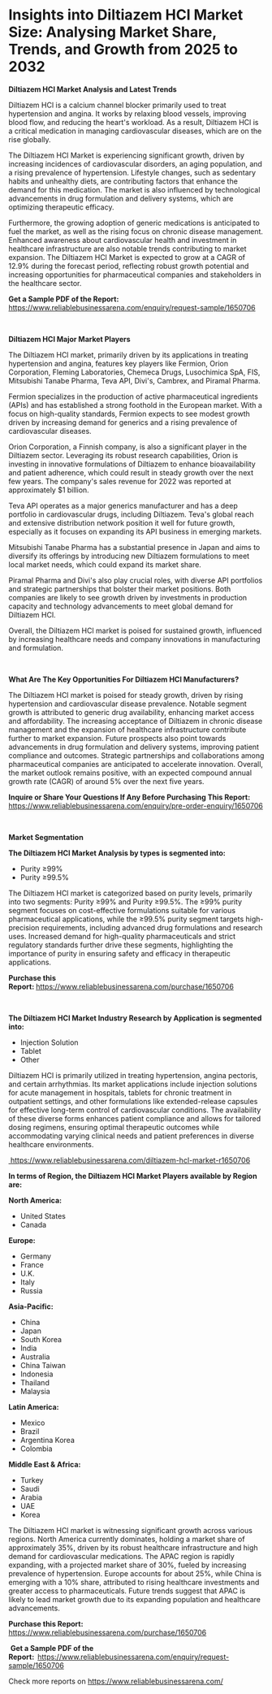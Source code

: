 <p><h1>Insights into Diltiazem HCl Market Size: Analysing Market Share, Trends, and Growth from 2025 to 2032</h1></p><p><strong>Diltiazem HCl Market Analysis and Latest Trends</strong></p>
<p><p>Diltiazem HCl is a calcium channel blocker primarily used to treat hypertension and angina. It works by relaxing blood vessels, improving blood flow, and reducing the heart's workload. As a result, Diltiazem HCl is a critical medication in managing cardiovascular diseases, which are on the rise globally.</p><p>The Diltiazem HCl Market is experiencing significant growth, driven by increasing incidences of cardiovascular disorders, an aging population, and a rising prevalence of hypertension. Lifestyle changes, such as sedentary habits and unhealthy diets, are contributing factors that enhance the demand for this medication. The market is also influenced by technological advancements in drug formulation and delivery systems, which are optimizing therapeutic efficacy.</p><p>Furthermore, the growing adoption of generic medications is anticipated to fuel the market, as well as the rising focus on chronic disease management. Enhanced awareness about cardiovascular health and investment in healthcare infrastructure are also notable trends contributing to market expansion. The Diltiazem HCl Market is expected to grow at a CAGR of 12.9% during the forecast period, reflecting robust growth potential and increasing opportunities for pharmaceutical companies and stakeholders in the healthcare sector.</p></p>
<p><strong>Get a Sample PDF of the Report:&nbsp;</strong> <a href="https://www.reliablebusinessarena.com/enquiry/request-sample/1650706?utm_campaign=3526&utm_medium=2&utm_source=Github&utm_content=ia&utm_term=31032025&utm_id=diltiazem-hcl">https://www.reliablebusinessarena.com/enquiry/request-sample/1650706</a></p>
<p>&nbsp;</p>
<p><strong>Diltiazem HCl Major Market Players</strong></p>
<p><p>The Diltiazem HCl market, primarily driven by its applications in treating hypertension and angina, features key players like Fermion, Orion Corporation, Fleming Laboratories, Chemeca Drugs, Lusochimica SpA, FIS, Mitsubishi Tanabe Pharma, Teva API, Divi's, Cambrex, and Piramal Pharma.</p><p>Fermion specializes in the production of active pharmaceutical ingredients (APIs) and has established a strong foothold in the European market. With a focus on high-quality standards, Fermion expects to see modest growth driven by increasing demand for generics and a rising prevalence of cardiovascular diseases.</p><p>Orion Corporation, a Finnish company, is also a significant player in the Diltiazem sector. Leveraging its robust research capabilities, Orion is investing in innovative formulations of Diltiazem to enhance bioavailability and patient adherence, which could result in steady growth over the next few years. The company's sales revenue for 2022 was reported at approximately $1 billion.</p><p>Teva API operates as a major generics manufacturer and has a deep portfolio in cardiovascular drugs, including Diltiazem. Teva's global reach and extensive distribution network position it well for future growth, especially as it focuses on expanding its API business in emerging markets.</p><p>Mitsubishi Tanabe Pharma has a substantial presence in Japan and aims to diversify its offerings by introducing new Diltiazem formulations to meet local market needs, which could expand its market share.</p><p>Piramal Pharma and Divi's also play crucial roles, with diverse API portfolios and strategic partnerships that bolster their market positions. Both companies are likely to see growth driven by investments in production capacity and technology advancements to meet global demand for Diltiazem HCl.</p><p>Overall, the Diltiazem HCl market is poised for sustained growth, influenced by increasing healthcare needs and company innovations in manufacturing and formulation.</p></p>
<p>&nbsp;</p>
<p><strong>What Are The Key Opportunities For Diltiazem HCl Manufacturers?</strong></p>
<p><p>The Diltiazem HCl market is poised for steady growth, driven by rising hypertension and cardiovascular disease prevalence. Notable segment growth is attributed to generic drug availability, enhancing market access and affordability. The increasing acceptance of Diltiazem in chronic disease management and the expansion of healthcare infrastructure contribute further to market expansion. Future prospects also point towards advancements in drug formulation and delivery systems, improving patient compliance and outcomes. Strategic partnerships and collaborations among pharmaceutical companies are anticipated to accelerate innovation. Overall, the market outlook remains positive, with an expected compound annual growth rate (CAGR) of around 5% over the next five years.</p></p>
<p><strong>Inquire or Share Your Questions If Any Before Purchasing This Report:</strong> <a href="https://www.reliablebusinessarena.com/enquiry/pre-order-enquiry/1650706?utm_campaign=3526&utm_medium=2&utm_source=Github&utm_content=ia&utm_term=31032025&utm_id=diltiazem-hcl">https://www.reliablebusinessarena.com/enquiry/pre-order-enquiry/1650706</a></p>
<p>&nbsp;</p>
<p><strong>Market Segmentation</strong></p>
<p><strong>The Diltiazem HCl Market Analysis by types is segmented into:</strong></p>
<p><ul><li>Purity ≥99%</li><li>Purity ≥99.5%</li></ul></p>
<p><p>The Diltiazem HCl market is categorized based on purity levels, primarily into two segments: Purity ≥99% and Purity ≥99.5%. The ≥99% purity segment focuses on cost-effective formulations suitable for various pharmaceutical applications, while the ≥99.5% purity segment targets high-precision requirements, including advanced drug formulations and research uses. Increased demand for high-quality pharmaceuticals and strict regulatory standards further drive these segments, highlighting the importance of purity in ensuring safety and efficacy in therapeutic applications.</p></p>
<p><strong>Purchase this Report:&nbsp;</strong><a href="https://www.reliablebusinessarena.com/purchase/1650706?utm_campaign=3526&utm_medium=2&utm_source=Github&utm_content=ia&utm_term=31032025&utm_id=diltiazem-hcl">https://www.reliablebusinessarena.com/purchase/1650706</a></p>
<p>&nbsp;</p>
<p><strong>The Diltiazem HCl Market Industry Research by Application is segmented into:</strong></p>
<p><ul><li>Injection Solution</li><li>Tablet</li><li>Other</li></ul></p>
<p><p>Diltiazem HCl is primarily utilized in treating hypertension, angina pectoris, and certain arrhythmias. Its market applications include injection solutions for acute management in hospitals, tablets for chronic treatment in outpatient settings, and other formulations like extended-release capsules for effective long-term control of cardiovascular conditions. The availability of these diverse forms enhances patient compliance and allows for tailored dosing regimens, ensuring optimal therapeutic outcomes while accommodating varying clinical needs and patient preferences in diverse healthcare environments.</p></p>
<p><a href="https://www.reliablebusinessarena.com/diltiazem-hcl-market-r1650706?utm_campaign=3526&utm_medium=2&utm_source=Github&utm_content=ia&utm_term=31032025&utm_id=diltiazem-hcl">&nbsp;https://www.reliablebusinessarena.com/diltiazem-hcl-market-r1650706</a></p>
<p><strong>In terms of Region, the Diltiazem HCl Market Players available by Region are:</strong></p>
<p>
    <p> <strong> North America: </strong>
        <ul>
            <li>United States</li>
            <li>Canada</li>
        </ul>
        </p> 
    <p> <strong> Europe: </strong>
        <ul>
            <li>Germany</li>
            <li>France</li>
            <li>U.K.</li>
            <li>Italy</li>
            <li>Russia</li>
        </ul>
        </p> 
    <p> <strong> Asia-Pacific: </strong>
        <ul>
            <li>China</li>
            <li>Japan</li>
            <li>South Korea</li>
            <li>India</li>
            <li>Australia</li>
            <li>China Taiwan</li>
            <li>Indonesia</li>
            <li>Thailand</li>
            <li>Malaysia</li>
        </ul>
        </p> 
    <p> <strong> Latin America: </strong>
        <ul>
            <li>Mexico</li>
            <li>Brazil</li>
            <li>Argentina Korea</li>
            <li>Colombia</li>
        </ul>
        </p> 
    <p> <strong> Middle East & Africa: </strong>
        <ul>
            <li>Turkey</li>
            <li>Saudi</li>
            <li>Arabia</li>
            <li>UAE</li>
            <li>Korea</li>
        </ul>
    </p>
    </p>
<p><p>The Diltiazem HCl market is witnessing significant growth across various regions. North America currently dominates, holding a market share of approximately 35%, driven by its robust healthcare infrastructure and high demand for cardiovascular medications. The APAC region is rapidly expanding, with a projected market share of 30%, fueled by increasing prevalence of hypertension. Europe accounts for about 25%, while China is emerging with a 10% share, attributed to rising healthcare investments and greater access to pharmaceuticals. Future trends suggest that APAC is likely to lead market growth due to its expanding population and healthcare advancements.</p></p>
<p><strong>Purchase this Report: </strong><a href="https://www.reliablebusinessarena.com/purchase/1650706?utm_campaign=3526&utm_medium=2&utm_source=Github&utm_content=ia&utm_term=31032025&utm_id=diltiazem-hcl">https://www.reliablebusinessarena.com/purchase/1650706</a></p>
<p>&nbsp;<strong>Get a Sample PDF of the Report:&nbsp;&nbsp;</strong><a href="https://www.reliablebusinessarena.com/enquiry/request-sample/1650706?utm_campaign=3526&utm_medium=2&utm_source=Github&utm_content=ia&utm_term=31032025&utm_id=diltiazem-hcl">https://www.reliablebusinessarena.com/enquiry/request-sample/1650706</a></p>
<p><strong></strong></p>
<p>Check more reports on <a href="https://www.reliablebusinessarena.com/?utm_campaign=3526&utm_medium=2&utm_source=Github&utm_content=ia&utm_term=31032025&utm_id=diltiazem-hcl">https://www.reliablebusinessarena.com/</a></p>